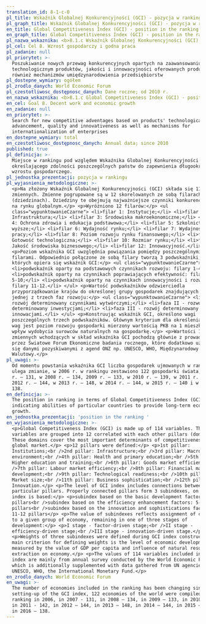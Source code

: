 ```yaml
---
translation_id: 8-1-c-0
pl_title: Wskaźnik Globalnej Konkurencyjności (GCI) - pozycja w rankingu
pl_graph_title: Wskaźnik Globalnej Konkurencyjności (GCI) - pozycja w rankingu
en_title: Global Competitiveness Index (GCI) - position in the ranking
en_graph_title: Global Competitiveness Index (GCI) - position in the ranking
pl_nazwa_wskaznika: <b>8.1.c Wskaźnik Globalnej Konkurencyjności (GCI) - pozycja w rankingu</b>
pl_cel: Cel 8. Wzrost gospodarczy i godna praca
pl_zadanie: null
pl_priorytet: >-
  Poszukiwanie nowych przewag konkurencyjnych opartych na zaawansowaniu
  technologicznym produktów, jakości i innowacyjności oferowanych produktów, jak
  również mechanizmów umiędzynarodowienia przedsiębiorstw
pl_dostepne_wymiary: ogółem
pl_zrodlo_danych: World Economic Forum
pl_czestotliwosc_dostępnosc_danych: Dane roczne; od 2010 r.
en_nazwa_wskaznika: <b>8.1.c Global Competitiveness Index (GCI) - position in the ranking</b>
en_cel: Goal 8. Decent work and economic growth
en_zadanie: null
en_priorytet: >-
  Search for new competitive adventages based on products' technological
  advancement, quality and innovativeness as well as mechanisms for
  internationalization of enterprises
en_dostepne_wymiary: total
en_czestotliwosc_dostępnosc_danych: Annual data; since 2010
published: true
pl_definicja: >-
  Miejsce w rankingu pod względem Wskaźnika Globalnej Konkurencyjności (GCI)
  określającego zdolności poszczególnych państw do zapewnienia długookresowego
  wzrostu gospodarczego.
pl_jednostka_prezentacji: pozycja w rankingu
pl_wyjasnienia_metodologiczne: >-
  <p>Na złożony Wskaźnik Globalnej Konkurencyjności (GCI) składa się 114
  zmiennych. Zmienne pogrupowane są w 12 skorelowanych ze sobą filarach
  (dziedzinach). Dziedziny te obejmują najważniejsze czynniki konkurencyjności
  na rynku globalnym.</p> <p>Wyróżniono 12 filarów:</p> <ul
  class="wypunktowanieCzarne"> <li>filar 1: Instytucje;</li> <li>filar 2:
  Infrastruktura;</li> <li>filar 3: Środowiska makroekonomiczne;</li> <li>filar
  4: Ochrona zdrowia i edukacja podstawowa;</li> <li>filar 5: Szkolnictwo
  wyższe;</li> <li>filar 6: Wydajność rynku;</li> <li>filar 7: Wydajność rynku
  pracy;</li> <li>filar 8: Poziom rozwoju rynku finansowego;</li> <li>filar 9:
  Gotowość technologiczna;</li> <li>filar 10: Rozmiar rynku;</li> <li>filar 11:
  Jakość środowiska biznesowego;</li> <li>filar 12: Innowacyjność.</li> </ul>
  <p>Poziom wskaźnika GCI uwzględnia powiązania pomiędzy poszczególnymi
  filarami. Odpowiednio połączone ze sobą filary tworzą 3 podwskaźniki, na
  których opiera się wskaźnik GCI:</p> <ul class="wypunktowanieCzarne">
  <li>podwskaźnik oparty na podstawowych czynnikach rozwoju: filary 1-4;</li>
  <li>podwskaźnik oparty na czynnikach poprawiających efektywność: filary
  5-10;</li> <li>podwskaźnik oparty na czynnikach innowacyjności i rozwoju:
  filary 11-12.</li> </ul> <p>Wartość podwskaźników odzwierciedla
  przyporządkowanie krajów do określonej grupy gospodarek znajdujących się w
  jednej z trzech faz rozwoju:</p> <ul class="wypunktowanieCzarne"> <li>faza I -
  rozwój determinowany czynnikami wytwórczymi;</li> <li>faza II - rozwój
  determinowany inwestycjami;</li> <li>faza III - rozwój determinowany
  innowacjami.</li> </ul> <p>Konstruując wskaźnik GCI, określono wagi
  poszczególnych trzech podwskaźników. Głównym kryterium dla określenia
  wag jest poziom rozwoju gospodarki mierzony wartością PKB na 1 mieszkańca oraz
  wpływ wydobycia surowców naturalnych na gospodarkę.</p> <p>Wartości 114
  zmiennych wchodzących w skład wskaźnika GCI pochodzą głównie z prowadzonego
  przez Światowe Forum Ekonomiczne badania rocznego, które dodatkowo uzupełnia
  się danymi pozyskiwanymi z agend ONZ np. UNESCO, WHO, Międzynarodowy Fundusz
  Walutowy.</p>
pl_uwagi: >-
  Od momentu powstania wskaźnika GCI liczba gospodarek ujmowanych w rankingu
  ulega zmianie, w 2006 r. w rankingu zestawiono 122 gospodarki świata, w 2007
  r. – 131, w 2008 r. – 134, 2009 r. – 133, w 2010 r. – 139, w 2011 r. – 142, w
  2012 r. – 144, w 2013 r. – 148, w 2014 r. – 144, w 2015 r. – 140 i w 2016 r. –
  138.
en_definicja: >-
  The position in ranking in terms of Global Competitiveness Index (GCI)
  indicating abilities of particular countries to provide long-term economic
  growth.
en_jednostka_prezentacji: 'position in the ranking '
en_wyjasnienia_metodologiczne: >-
  <p>Global Competitiveness Index (GCI) is made up of 114 variables. These
  variables are grouped into 12 correlated with each other pillars (domains).
  These domains cover the most important determinants of competitiveness in the
  global market.</p> <p>12 pillars were defined:</p> <p>1st pillar:
  Institutions;<br />2nd pillar: Infrastructure;<br />3rd pillar: Macroeconomic
  environment;<br />4th pillar: Health and primary education;<br />5th pillar:
  Higher education and training;<br />6th pillar: Goods market efficiency;<br
  />7th pillar: Labour market efficiency;<br />8th pillar: Financial market
  development;<br />9th pillar: Technological readiness;<br />10th pillar:
  Market size;<br />11th pillar: Business sophistication;<br />12th pillar: R&D
  Innovation.</p> <p>The level of GCI index includes connections between
  particular pillars. Properly connected pillars form 3 subindexes, on which GCI
  index is based:</p> <p>subindex based on the basic development factors: 1-4
  pillars<br />subindex based on the efficiency enhancement factors: 5-10
  pillars<br />subindex based on the innovation and sophistications factors:
  11-12 pillars</p> <p>The value of subindexes reflects assignment of countries
  to a given group of economy, remaining in one of three stages of
  development:</p> <p>I stage - factor-driven stage;<br />II stage -
  efficiency-driven stage;<br />III stage - innovation-driven stage.</p>
  <p>Weights of three subindexes were defined during GCI index construction. The
  main criterion for defining weights is the level of economic development
  measured by the value of GDP per capita and influence of natural resources
  extraction on economy.</p> <p>The values of 114 variables included in the GCI
  index are mainly from annual survey conducted by the World Economic Forum,
  which is additionally supplemented with data gathered from UN agencies, e.g.
  UNESCO, WHO, the International Monetary Fund.</p>
en_zrodlo_danych: World Economic Forum
en_uwagi: >-
  The number of economies included in the ranking has been changing since the
  setting-up of the GCI index, 122 economies of the world were compiled in the
  ranking in 2006, in 2007 - 131, in 2008 – 134, in 2009 – 133, in 2010 - 139 ,
  in 2011 - 142, in 2012 – 144, in 2013 – 148, in 2014 – 144, in 2015 – 140 and
  in 2016 – 138.
---
```

